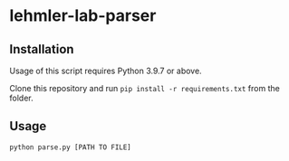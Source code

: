 # lehmler-lab-parser

Installation
------
Usage of this script requires Python 3.9.7 or above.

Clone this repository and run `pip install -r requirements.txt` from the folder.

Usage
-----

`python parse.py [PATH TO FILE]`
